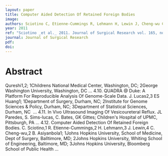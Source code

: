 ```yaml
---
layout: paper
title: Computer Aided Detection Of Retained Foreign Bodies
image:
authors: Sciotino C, Etienne-Cummings R, Lehmann H, Lewin J, Cheng-wu C, and Asiyanbola B.
year: 2011
ref: "Sciotino _et al._ 2011. Journal of Surgical Research vol. 165, no. 2: 175."
journal: Journal of Surgical Research
pdf: 
doi: 
---
```


# Abstract
Qureshi1,2; 1Childrens National Medical Center, Washington, DC; 2George Washington 
University, Washington, DC … 4.10. QUADRA @ Duke: A Platform For Reproducible Analysis 
Of Genome-Scale Data. J. Lucas2,3 ES Huang1; 1Department of Surgery, Durham, NC; 2Institute 
for Genome Sciences & Policy, Durham, NC; 3Department of Statistical Sciences, Durham, NC   … 4.11. In Vivo Ultrasound Imaging Of Vesicoureteral Reflux. JL Paredes, S. Sims-lucas, C. 
Bates, GK Gittes; Children's Hospital of UPMC, Pittsburgh, PA … 4.12. Computer Aided Detection 
Of Retained Foreign Bodies. C. Sciotino,1 R. Etienne-Cummings,2 H. Lehmann,3 J. Lewin,4 
C. Cheng-wu,2 B. Asiyanbola1; 1Johns Hopkins University, School of Medicine, Dept of 
Surgery, Balltimore, MD; 2Johns Hopkins University, Whiting School of Engineering, 
Baltimore, MD; 3Johns Hopkins University, Bloomberg School of Public Health … 

